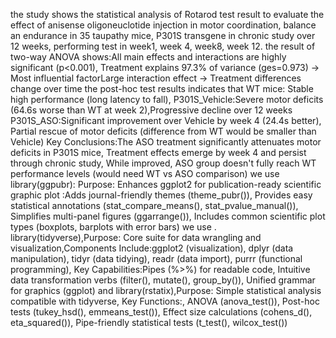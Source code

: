 the study shows the statistical analysis of Rotarod test result to evaluate the effect of anisense oligoneuclotide injection in motor coordination, balance an endurance in 35 taupathy mice, P301S transgene in chronic study 
over 12 weeks, performing test in week1, week 4, week8, week 12.
the result of two-way ANOVA shows:All main effects and interactions are highly significant (p<0.001), Treatment explains 97.3% of variance (ges=0.973) → Most influential factorLarge interaction effect → Treatment differences change over time
the post-hoc test results indicates that WT mice: Stable high performance (long latency to fall), P301S_Vehicle:Severe motor deficits (64.6s worse than WT at week 2),Progressive decline over 12 weeks 
P301S_ASO:Significant improvement over Vehicle by week 4 (24.4s better), Partial rescue of motor deficits (difference from WT would be smaller than Vehicle)
Key Conclusions:The ASO treatment significantly attenuates motor deficits in P301S mice, Treatment effects emerge by week 4 and persist through chronic study, While improved, ASO group doesn't fully reach WT performance levels (would need WT vs ASO comparison)
we use library(ggpubr): Purpose: Enhances ggplot2 for publication-ready scientific graphic plot :Adds journal-friendly themes (theme_pubr()), Provides easy statistical annotations (stat_compare_means(), stat_pvalue_manual()), Simplifies multi-panel figures (ggarrange()), Includes common scientific plot types (boxplots, barplots with error bars)
we use . library(tidyverse),Purpose: Core suite for data wrangling and visualization,Components Include:ggplot2 (visualization), dplyr (data manipulation), tidyr (data tidying), readr (data import), purrr (functional programming), Key Capabilities:Pipes (%>%) for readable code, Intuitive data transformation verbs (filter(), mutate(), group_by()), Unified grammar for graphics (ggplot)
and library(rstatix),Purpose: Simple statistical analysis compatible with tidyverse, Key Functions:, ANOVA (anova_test()), Post-hoc tests (tukey_hsd(), emmeans_test()), Effect size calculations (cohens_d(), eta_squared()), Pipe-friendly statistical tests (t_test(), wilcox_test())
